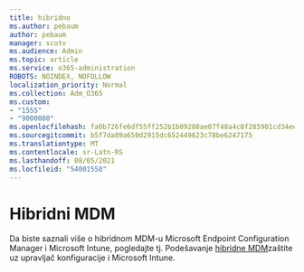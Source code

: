 ```yaml
---
title: hibridno
ms.author: pebaum
author: pebaum
manager: scotv
ms.audience: Admin
ms.topic: article
ms.service: o365-administration
ROBOTS: NOINDEX, NOFOLLOW
localization_priority: Normal
ms.collection: Adm_O365
ms.custom:
- "1555"
- "9000080"
ms.openlocfilehash: fa0b726fe6df55ff252b1b09208ae07f48a4c8f285901cd34ee356fd842b0507
ms.sourcegitcommit: b5f7da89a650d2915dc652449623c78be6247175
ms.translationtype: MT
ms.contentlocale: sr-Latn-RS
ms.lasthandoff: 08/05/2021
ms.locfileid: "54001558"
---
```

# <a name="hybrid-mdm"></a>Hibridni MDM

Da biste saznali više o hibridnom MDM-u Microsoft Endpoint Configuration Manager i Microsoft Intune, pogledajte tj. Podešavanje [hibridne MDM](https://docs.microsoft.com/configmgr/mdm/deploy-use/setup-hybrid-mdm)zaštite uz upravljač konfiguracije i Microsoft Intune.
